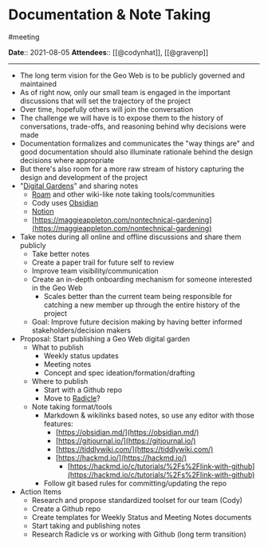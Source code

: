# Documentation & Note Taking
#meeting 

**Date**:: 2021-08-05
**Attendees**:: [[@codynhat]], [[@gravenp]]

----
- The long term vision for the Geo Web is to be publicly governed and maintained
- As of right now, only our small team is engaged in the important discussions that will set the trajectory of the project
- Over time, hopefully others will join the conversation
- The challenge we will have is to expose them to the history of conversations, trade-offs, and reasoning behind why decisions were made
- Documentation formalizes and communicates the &quot;way things are&quot; and good documentation should also illuminate rationale behind the design decisions where appropriate
- But there&#39;s also room for a more raw stream of history capturing the design and development of the project
- &quot;[Digital Gardens](https://maggieappleton.com/garden-history)&quot; and sharing notes
  - [Roam](https://roamresearch.com/) and other wiki-like note taking tools/communities
  - Cody uses [Obsidian](https://obsidian.md/)
  - [Notion](https://www.notion.so/)
  - [https://maggieappleton.com/nontechnical-gardening](https://maggieappleton.com/nontechnical-gardening)
- Take notes during all online and offline discussions and share them publicly
  - Take better notes
  - Create a paper trail for future self to review
  - Improve team visibility/communication
  - Create an in-depth onboarding mechanism for someone interested in the Geo Web
    - Scales better than the current team being responsible for catching a new member up through the entire history of the project
  - Goal: Improve future decision making by having better informed stakeholders/decision makers
- Proposal: Start publishing a Geo Web digital garden
  - What to publish
    - Weekly status updates
    - Meeting notes
    - Concept and spec ideation/formation/drafting
  - Where to publish
    - Start with a Github repo
    - Move to [Radicle](https://radicle.xyz/)?
  - Note taking format/tools
    - Markdown &amp; wikilinks based notes, so use any editor with those features:
      - [https://obsidian.md/](https://obsidian.md/)
      - [https://gitjournal.io/](https://gitjournal.io/)
      - [https://tiddlywiki.com/](https://tiddlywiki.com/)
      - [https://hackmd.io/](https://hackmd.io/)
        - [https://hackmd.io/c/tutorials/%2Fs%2Flink-with-github](https://hackmd.io/c/tutorials/%2Fs%2Flink-with-github)
    - Follow git based rules for committing/updating the repo
- Action Items
  - Research and propose standardized toolset for our team (Cody)
  - Create a Github repo
  - Create templates for Weekly Status and Meeting Notes documents
  - Start taking and publishing notes
  - Research Radicle vs or working with Github (long term transition)
